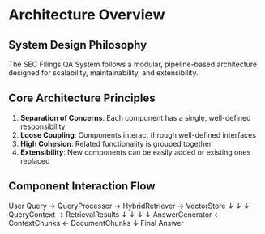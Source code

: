 # Architecture Overview

## System Design Philosophy

The SEC Filings QA System follows a modular, pipeline-based architecture designed for scalability, maintainability, and extensibility.

## Core Architecture Principles

1. **Separation of Concerns**: Each component has a single, well-defined responsibility
2. **Loose Coupling**: Components interact through well-defined interfaces
3. **High Cohesion**: Related functionality is grouped together
4. **Extensibility**: New components can be easily added or existing ones replaced

## Component Interaction Flow
User Query → QueryProcessor → HybridRetriever → VectorStore
↓                    ↓              ↓
QueryContext    →    RetrievalResults  ↓
↓                    ↓              ↓
AnswerGenerator  ←  ContextChunks  ←  DocumentChunks
↓
Final Answer
